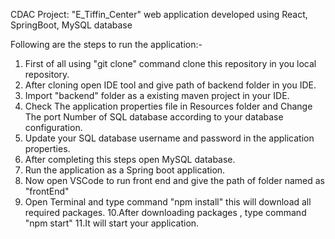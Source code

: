CDAC Project:  "E_Tiffin_Center" web application developed using React, SpringBoot, MySQL database

Following are the steps to run the application:-

1. First of all using "git clone" command clone this repository in you local repository.
2. After cloning open IDE tool and give path of backend folder in you IDE.
3. Import "backend" folder as a existing maven project in your IDE.
4. Check The application properties file in Resources folder and Change The port Number of SQL database according to your database configuration.
5. Update your SQL database username and password in the application properties.
6. After completing this steps open MySQL database.
7. Run the application as a Spring boot application.
8. Now open VSCode to run front end and give the path of folder named as "frontEnd"
9. Open Terminal and type command "npm install" this will download all required packages.
10.After downloading packages , type command "npm start"
11.It will start your application.
